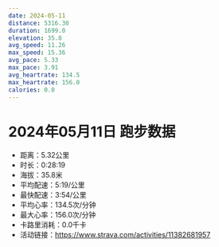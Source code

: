 ```yaml
---
date: 2024-05-11
distance: 5316.30
duration: 1699.0
elevation: 35.8
avg_speed: 11.26
max_speed: 15.36
avg_pace: 5.33
max_pace: 3.91
avg_heartrate: 134.5
max_heartrate: 156.0
calories: 0.0
---
```


# 2024年05月11日 跑步数据

- 距离：5.32公里
- 时长：0:28:19
- 海拔：35.8米
- 平均配速：5:19/公里
- 最快配速：3:54/公里
- 平均心率：134.5次/分钟
- 最大心率：156.0次/分钟
- 卡路里消耗：0.0千卡
- 活动链接：https://www.strava.com/activities/11382681957
